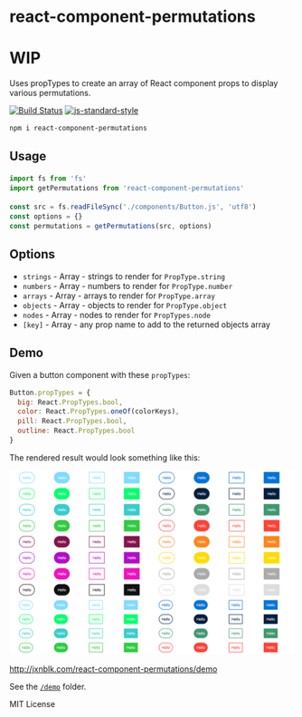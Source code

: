 
# react-component-permutations
# WIP

Uses propTypes to create an array of React component props to display various permutations.

[![Build Status](https://travis-ci.org/jxnblk/react-component-permutations.svg)](https://travis-ci.org/jxnblk/react-component-permutations)
[![js-standard-style](https://img.shields.io/badge/code%20style-standard-brightgreen.svg)](http://standardjs.com/)

```sh
npm i react-component-permutations
```

## Usage

```js
import fs from 'fs'
import getPermutations from 'react-component-permutations'

const src = fs.readFileSync('./components/Button.js', 'utf8')
const options = {}
const permutations = getPermutations(src, options)
```

## Options

- `strings` - Array - strings to render for `PropType.string`
- `numbers` - Array - numbers to render for `PropType.number`
- `arrays` - Array - arrays to render for `PropType.array`
- `objects` - Array - objects to render for `PropType.object`
- `nodes` - Array - nodes to render for `PropTypes.node`
- `[key]` - Array - any prop name to add to the returned objects array

## Demo

Given a button component with these `propTypes`:

```js
Button.propTypes = {
  big: React.PropTypes.bool,
  color: React.PropTypes.oneOf(colorKeys),
  pill: React.PropTypes.bool,
  outline: React.PropTypes.bool
}
```

The rendered result would look something like this:

![Demo Screenshot](/demo/demo-screenshot.png)

<http://jxnblk.com/react-component-permutations/demo>

See the [`/demo`](demo) folder.

MIT License

